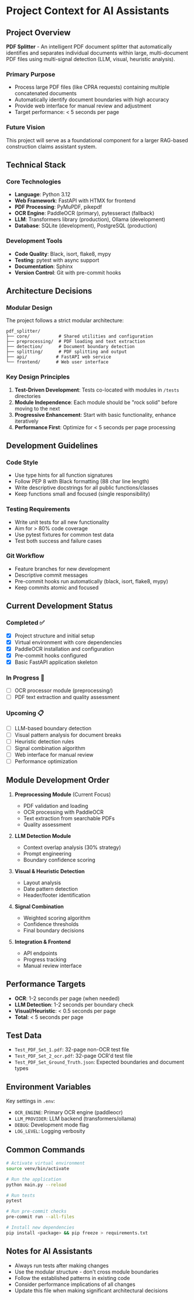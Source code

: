 # Project Context for AI Assistants

## Project Overview
**PDF Splitter** - An intelligent PDF document splitter that automatically identifies and separates individual documents within large, multi-document PDF files using multi-signal detection (LLM, visual, heuristic analysis).

### Primary Purpose
- Process large PDF files (like CPRA requests) containing multiple concatenated documents
- Automatically identify document boundaries with high accuracy
- Provide web interface for manual review and adjustment
- Target performance: < 5 seconds per page

### Future Vision
This project will serve as a foundational component for a larger RAG-based construction claims assistant system.

## Technical Stack

### Core Technologies
- **Language**: Python 3.12
- **Web Framework**: FastAPI with HTMX for frontend
- **PDF Processing**: PyMuPDF, pikepdf
- **OCR Engine**: PaddleOCR (primary), pytesseract (fallback)
- **LLM**: Transformers library (production), Ollama (development)
- **Database**: SQLite (development), PostgreSQL (production)

### Development Tools
- **Code Quality**: Black, isort, flake8, mypy
- **Testing**: pytest with async support
- **Documentation**: Sphinx
- **Version Control**: Git with pre-commit hooks

## Architecture Decisions

### Modular Design
The project follows a strict modular architecture:
```
pdf_splitter/
├── core/           # Shared utilities and configuration
├── preprocessing/  # PDF loading and text extraction
├── detection/      # Document boundary detection
├── splitting/      # PDF splitting and output
├── api/           # FastAPI web service
└── frontend/      # Web user interface
```

### Key Design Principles
1. **Test-Driven Development**: Tests co-located with modules in `/tests` directories
2. **Module Independence**: Each module should be "rock solid" before moving to the next
3. **Progressive Enhancement**: Start with basic functionality, enhance iteratively
4. **Performance First**: Optimize for < 5 seconds per page processing

## Development Guidelines

### Code Style
- Use type hints for all function signatures
- Follow PEP 8 with Black formatting (88 char line length)
- Write descriptive docstrings for all public functions/classes
- Keep functions small and focused (single responsibility)

### Testing Requirements
- Write unit tests for all new functionality
- Aim for > 80% code coverage
- Use pytest fixtures for common test data
- Test both success and failure cases

### Git Workflow
- Feature branches for new development
- Descriptive commit messages
- Pre-commit hooks run automatically (black, isort, flake8, mypy)
- Keep commits atomic and focused

## Current Development Status

### Completed ✅
- [x] Project structure and initial setup
- [x] Virtual environment with core dependencies
- [x] PaddleOCR installation and configuration
- [x] Pre-commit hooks configured
- [x] Basic FastAPI application skeleton

### In Progress 🚧
- [ ] OCR processor module (preprocessing/)
- [ ] PDF text extraction and quality assessment

### Upcoming 📋
- [ ] LLM-based boundary detection
- [ ] Visual pattern analysis for document breaks
- [ ] Heuristic detection rules
- [ ] Signal combination algorithm
- [ ] Web interface for manual review
- [ ] Performance optimization

## Module Development Order

1. **Preprocessing Module** (Current Focus)
   - PDF validation and loading
   - OCR processing with PaddleOCR
   - Text extraction from searchable PDFs
   - Quality assessment

2. **LLM Detection Module**
   - Context overlap analysis (30% strategy)
   - Prompt engineering
   - Boundary confidence scoring

3. **Visual & Heuristic Detection**
   - Layout analysis
   - Date pattern detection
   - Header/footer identification

4. **Signal Combination**
   - Weighted scoring algorithm
   - Confidence thresholds
   - Final boundary decisions

5. **Integration & Frontend**
   - API endpoints
   - Progress tracking
   - Manual review interface

## Performance Targets
- **OCR**: 1-2 seconds per page (when needed)
- **LLM Detection**: 1-2 seconds per boundary check
- **Visual/Heuristic**: < 0.5 seconds per page
- **Total**: < 5 seconds per page

## Test Data
- `Test_PDF_Set_1.pdf`: 32-page non-OCR test file
- `Test_PDF_Set_2_ocr.pdf`: 32-page OCR'd test file
- `Test_PDF_Set_Ground_Truth.json`: Expected boundaries and document types

## Environment Variables
Key settings in `.env`:
- `OCR_ENGINE`: Primary OCR engine (paddleocr)
- `LLM_PROVIDER`: LLM backend (transformers/ollama)
- `DEBUG`: Development mode flag
- `LOG_LEVEL`: Logging verbosity

## Common Commands
```bash
# Activate virtual environment
source venv/bin/activate

# Run the application
python main.py --reload

# Run tests
pytest

# Run pre-commit checks
pre-commit run --all-files

# Install new dependencies
pip install <package> && pip freeze > requirements.txt
```

## Notes for AI Assistants
- Always run tests after making changes
- Use the modular structure - don't cross module boundaries
- Follow the established patterns in existing code
- Consider performance implications of all changes
- Update this file when making significant architectural decisions

